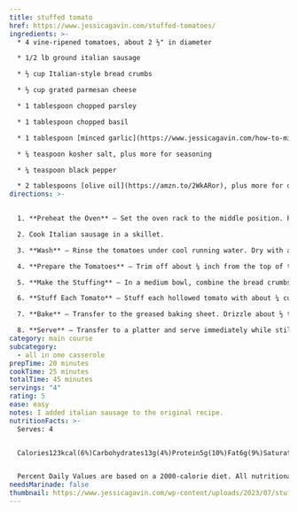 ```yaml
---
title: stuffed tomato
href: https://www.jessicagavin.com/stuffed-tomatoes/
ingredients: >-
  * 4 vine-ripened tomatoes, about 2 ½" in diameter

  * 1﻿/2 lb ground italian sausage

  * ½ cup Italian-style bread crumbs

  * ½ cup grated parmesan cheese

  * 1 tablespoon chopped parsley

  * 1 tablespoon chopped basil

  * 1 tablespoon [minced garlic](https://www.jessicagavin.com/how-to-mince-garlic/)

  * ¼ teaspoon kosher salt, plus more for seasoning

  * ¼ teaspoon black pepper

  * 2 tablespoons [olive oil](https://amzn.to/2WkARor), plus more for drizzling
directions: >-
  

  1. **Preheat the Oven** – Set the oven rack to the middle position. Preheat to 400ºF (200ºC). Lightly grease an 8×8-inch baking dish with olive oil. Alternatively, use a foil-lined baking sheet.

  2. C﻿ook Italian sausage in a skillet.

  3. **Wash** – Rinse the tomatoes under cool running water. Dry with a clean towel.

  4. **Prepare the Tomatoes** – Trim off about ¼ inch from the top of the tomato. Use a spoon to scoop out the pulpy seeds, then pour out the juices. Season the cavity with salt. Invert the tomatoes and place them on a paper towel-lined plate to drain the juices.

  5. **Make the Stuffing** – In a medium bowl, combine the bread crumbs, italian sausage, parmesan cheese, garlic, parsley, basil, salt, and pepper. Add 2 tablespoons of olive oil, mixing until the bread crumbs are evenly coated. 

  6. **Stuff Each Tomato** – Stuff each hollowed tomato with about ¼ cup of the filling, lightly packing it into a small mound. Do not overfill.

  7. **Bake** – Transfer to the greased baking sheet. Drizzle about ½ teaspoon of olive oil over the filling of each tomato. Bake until soft, the skin just begins to wrinkle, and the tops are golden brown and crispy, about 20 to 25 minutes.

  8. **Serve** – Transfer to a platter and serve immediately while still hot. If desired, garnish with chopped parsley.
category: main course
subcategory:
  - all in one casserole
prepTime: 20 minutes
cookTime: 25 minutes
totalTime: 45 minutes
servings: "4"
rating: 5
ease: easy
notes: I﻿ added italian sausage to the original recipe.
nutritionFacts: >-
  Serves: 4


  Calories123kcal(6%)Carbohydrates13g(4%)Protein5g(10%)Fat6g(9%)Saturated Fat2g(10%)Polyunsaturated Fat1gMonounsaturated Fat3gCholesterol7mg(2%)Sodium404mg(17%)Potassium343mg(10%)Fiber2g(8%)Sugar4g(4%)Vitamin A1218IU(24%)Vitamin C19mg(23%)Calcium102mg(10%)Iron1mg(6%)


  Percent Daily Values are based on a 2000-calorie diet. All nutritional information is based on estimated third-party calculations. Each recipe and nutritional value will vary depending on the brands you use, measuring methods, and portion sizes per household.
needsMarinade: false
thumbnail: https://www.jessicagavin.com/wp-content/uploads/2023/07/stuffed-tomatoes-21.jpg
---
```

